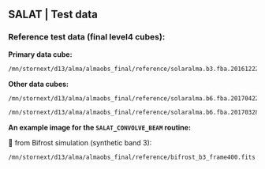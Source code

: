 ## SALAT | Test data

### Reference test data (final level4 cubes):

**Primary data cube:**
```bash
/mn/stornext/d13/alma/almaobs_final/reference/solaralma.b3.fba.20161222_141931-150707.2016.1.00423.S.level4.k.fits
```

**Other data cubes:**
```bash
/mn/stornext/d13/alma/almaobs_final/reference/solaralma.b6.fba.20170422_155917-164326.2016.1.00050.S.level4.k.fits
```

```bash
/mn/stornext/d13/alma/almaobs_final/reference/solaralma.b6.fba.20170328_150920-161212.2016.1.00788.S.level4.k.fits
```

**An example image for the `SALAT_CONVOLVE_BEAM` routine:**

:round_pushpin: from Bifrost simulation (synthetic band 3):
```bash
/mn/stornext/d13/alma/almaobs_final/reference/bifrost_b3_frame400.fits
```
